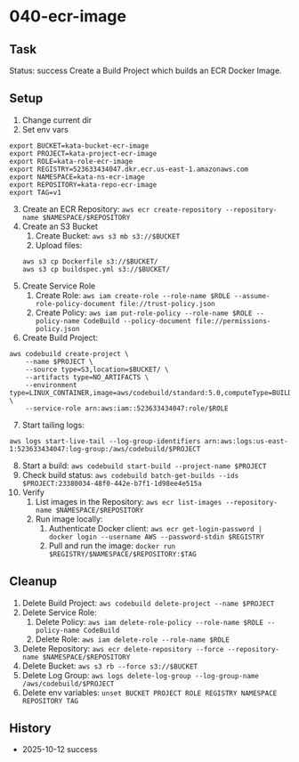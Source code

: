 # 040-ecr-image

## Task
Status: success
Create a Build Project which builds an ECR Docker Image.

## Setup
1. Change current dir
2. Set env vars
```shell
export BUCKET=kata-bucket-ecr-image
export PROJECT=kata-project-ecr-image
export ROLE=kata-role-ecr-image
export REGISTRY=523633434047.dkr.ecr.us-east-1.amazonaws.com
export NAMESPACE=kata-ns-ecr-image
export REPOSITORY=kata-repo-ecr-image
export TAG=v1
```
3. Create an ECR Repository: `aws ecr create-repository --repository-name $NAMESPACE/$REPOSITORY`
4. Create an S3 Bucket
	1. Create Bucket: `aws s3 mb s3://$BUCKET`
	2. Upload files: 
	```shell
	aws s3 cp Dockerfile s3://$BUCKET/
	aws s3 cp buildspec.yml s3://$BUCKET/
	```
5. Create Service Role
	1. Create Role: `aws iam create-role --role-name $ROLE --assume-role-policy-document file://trust-policy.json`
	2. Create Policy: `aws iam put-role-policy --role-name $ROLE --policy-name CodeBuild --policy-document file://permissions-policy.json`
6. Create Build Project: 
```shell
aws codebuild create-project \
	--name $PROJECT \
	--source type=S3,location=$BUCKET/ \
	--artifacts type=NO_ARTIFACTS \
	--environment type=LINUX_CONTAINER,image=aws/codebuild/standard:5.0,computeType=BUILD_GENERAL1_SMALL \
	--service-role arn:aws:iam::523633434047:role/$ROLE
```
7. Start tailing logs:
```shell 
aws logs start-live-tail --log-group-identifiers arn:aws:logs:us-east-1:523633434047:log-group:/aws/codebuild/$PROJECT
```
8. Start a build: `aws codebuild start-build --project-name $PROJECT`
9. Check build status: `aws codebuild batch-get-builds --ids $PROJECT:23380034-48f0-442e-b7f1-1d98ee4e515a`
10. Verify 
	1. List images in the Repository: `aws ecr list-images --repository-name $NAMESPACE/$REPOSITORY`
	2. Run image locally:
		1. Authenticate Docker client: `aws ecr get-login-password | docker login --username AWS --password-stdin $REGISTRY`
		2. Pull and run the image: `docker run $REGISTRY/$NAMESPACE/$REPOSITORY:$TAG`

## Cleanup
1. Delete Build Project: `aws codebuild delete-project --name $PROJECT`
2. Delete Service Role: 
	1. Delete Policy: `aws iam delete-role-policy --role-name $ROLE --policy-name CodeBuild`
	2. Delete Role: `aws iam delete-role --role-name $ROLE`
3. Delete Repository: `aws ecr delete-repository --force --repository-name $NAMESPACE/$REPOSITORY`
4. Delete Bucket: `aws s3 rb --force s3://$BUCKET`
5. Delete Log Group: `aws logs delete-log-group --log-group-name /aws/codebuild/$PROJECT`
6. Delete env variables: `unset BUCKET PROJECT ROLE REGISTRY NAMESPACE REPOSITORY TAG`

## History
- 2025-10-12 success
